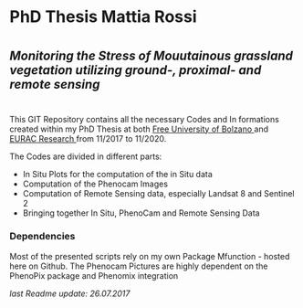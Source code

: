 # PhD Thesis Mattia Rossi
#
## *Monitoring the Stress of Mouutainous grassland vegetation utilizing ground-, proximal- and remote sensing*
#

This GIT Repository contains all the necessary Codes and In formations created within
my PhD Thesis at both [Free University of Bolzano ](https://www.unibz.it/en/faculties/sciencetechnology/)
and [EURAC Research ](http://www.eurac.edu) from 11/2017 to 11/2020.

The Codes are divided in different parts:
* In Situ Plots for the computation of the in Situ data
* Computation of the Phenocam Images
* Computation of Remote Sensing data, especially Landsat 8 and Sentinel 2
* Bringing together In Situ, PhenoCam and Remote Sensing Data


### Dependencies

Most of the presented scripts rely on my own Package Mfunction - hosted here on Github.
The Phenocam Pictures are highly dependent on the PhenoPix package and Phenomix integration

*last Readme update: 26.07.2017*
